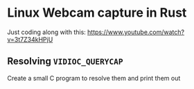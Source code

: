 # Linux Webcam capture in Rust

Just coding along with this: https://www.youtube.com/watch?v=3t7Z34kHPjU

## Resolving `VIDIOC_QUERYCAP`

Create a small C program to resolve them and print them out

